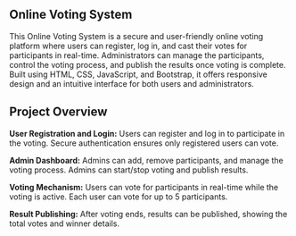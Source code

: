 ## Online Voting System
This Online Voting System is a secure and user-friendly online voting platform where users can register, log in, and cast their votes for participants in real-time. Administrators can manage the participants, control the voting process, and publish the results once voting is complete. Built using HTML, CSS, JavaScript, and Bootstrap, it offers responsive design and an intuitive interface for both users and administrators.

## Project Overview

**User Registration and Login:** Users can register and log in to participate in the voting. Secure authentication ensures only registered users can vote.

**Admin Dashboard:** Admins can add, remove participants, and manage the voting process. Admins can start/stop voting and publish results.

**Voting Mechanism:** Users can vote for participants in real-time while the voting is active. Each user can vote for up to 5 participants.

**Result Publishing:** After voting ends, results can be published, showing the total votes and winner details.
